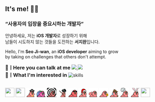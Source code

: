 ## It's me! ✌🏻
### “사용자의 입장을 중요시하는 개발자”
안녕하세요, 저는 **iOS 개발자**로 성장하기 위해  <br>
남들이 시도하지 않는 것들을 도전하는 **서지완**입니다.<br>

Hello, I'm **Seo Ji-wan**, an **iOS developer** aiming to grow <br>
by taking on challenges that others don't attempt. <br>

<h3 style="display: inline">📢ㅣHere you can talk at me</h3>

<a href="mailto://developer.seojiwan@gmail.com">
  <img src="https://img.shields.io/badge/Email-%23000077?style=flat-square&logo=gmail&logoColor=white"/>  
</a> 
<a href="https://www.instagram.com/xixn2._8/">
  <img src="https://img.shields.io/badge/Instagram-%23E4405F?style=flat-square&logo=instagram&logoColor=white"/>  
</a>   
 
</div>

  <div>
<h3 style="display: inline">🤔ㅣWhat I'm interested in</h3>

<image src="https://skillicons.dev/icons?i=swift,kotlin,dart,python,java,apple&theme=dark" alt="skills" height="35" />
</div>

<br>
 <div>
   
 <img src="https://github.com/xixn/xixn/blob/main/68747470733a2f2f63756c746f667468657061727479706172726f742e636f6d2f706172726f74732f68642f676974687562706172726f742e676966.gif" width="30" height="30"></img>
<img src="https://github.com/xixn/xixn/blob/main/68747470733a2f2f63756c746f667468657061727479706172726f742e636f6d2f706172726f74732f68642f6c6170746f705f706172726f742e676966.gif" width="30" height="30"></img>
<img src="ㅋㅋㅋㅋ.gif" width="30" height="30"></img>
<img src="ㅋㅋ.gif" width="30" height="30"></img>
<img src="ㅋㅋㅋ.gif" width="30" height="30"></img>
<img src="1.gif" width="30" height="30"></img>
<img src="11.gif" width="30" height="30"></img>
<img src="111.gif" width="30" height="30"></img>
<img src="1111.gif" width="30" height="30"></img>
<img src="11111.gif" width="30" height="30"></img>
<img src="111111.gif" width="30" height="30"></img>
<img src="1111111.gif" width="30" height="30"></img>
<img src="11111111.gif" width="30" height="30"></img> 
<img src="853960629086191616.gif" width="30" height="30"></img> 
</div>

